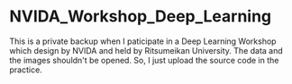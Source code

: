 # NVIDA_Workshop_Deep_Learning
This is a private backup when I paticipate in a Deep Learning Workshop which design by NVIDA and held by Ritsumeikan University. The data and the images shouldn't be opened. So, I just upload the source code in the practice.
